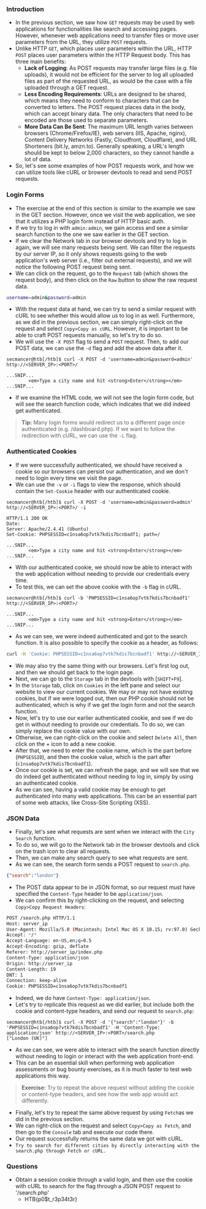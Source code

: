 ### Introduction
- In the previous section, we saw how `GET` requests may be used by web applications for functionalities like search and accessing pages. However, whenever web applications need to transfer files or move user parameters from the URL, they utilize `POST` requests.
- Unlike HTTP `GET`, which places user parameters within the URL, HTTP `POST` places user parameters within the HTTP Request body. This has three main benefits:
    - **Lack of Logging**: As POST requests may transfer large files (e.g. file uploads), it would not be efficient for the server to log all uploaded files as part of the requested URL, as would be the case with a file uploaded through a GET request.
    - **Less Encoding Requirements**: URLs are designed to be shared, which means they need to conform to characters that can be converted to letters. The POST request places data in the body, which can accept binary data. The only characters that need to be encoded are those used to separate parameters.
    - **More Data Can Be Sent**: The maximum URL length varies between browsers (Chrome/Firefox/IE), web servers (IIS, Apache, nginx), Content Delivery Networks (Fastly, Cloudfront, Cloudflare), and URL Shorteners (bit.ly, amzn.to). Generally speaking, a URL's length should be kept to below 2,000 characters, so they cannot handle a lot of data.
- So, let's see some examples of how POST requests work, and how we can utilize tools like cURL or browser devtools to read and send POST requests.


### Login Forms
- The exercise at the end of this section is similar to the example we saw in the GET section. However, once we visit the web application, we see that it utilizes a PHP login form instead of HTTP basic auth.
- If we try to log in with `admin:admin`, we gain access and see a similar search function to the one we saw earlier in the GET section.
- If we clear the Network tab in our browser devtools and try to log in again, we will see many requests being sent. We can filter the requests by our server IP, so it only shows requests going to the web application's web server (i.e., filter out external requests), and we will notice the following POST request being sent.
- We can click on the request, go to the `Request` tab (which shows the request body), and then click on the `Raw` button to show the raw request data.
```bash
username=admin&password=admin
```
- With the request data at hand, we can try to send a similar request with cURL to see whether this would allow us to log in as well. Furthermore, as we did in the previous section, we can simply right-click on the request and select `Copy>Copy as cURL`. However, it is important to be able to craft POST requests manually, so let's try to do so.
- We will use the `-X POST` flag to send a `POST` request. Then, to add our POST data, we can use the `-d` flag and add the above data after it.
```shell-session
secmancer@htb[/htb]$ curl -X POST -d 'username=admin&password=admin' http://<SERVER_IP>:<PORT>/

...SNIP...
        <em>Type a city name and hit <strong>Enter</strong></em>
...SNIP...
```
- If we examine the HTML code, we will not see the login form code, but will see the search function code, which indicates that we did indeed get authenticated.

> **Tip:** Many login forms would redirect us to a different page once authenticated (e.g. /dashboard.php). If we want to follow the redirection with cURL, we can use the `-L` flag.


### Authenticated Cookies
- If we were successfully authenticated, we should have received a cookie so our browsers can persist our authentication, and we don't need to login every time we visit the page. 
- We can use the `-v` or `-i` flags to view the response, which should contain the `Set-Cookie` header with our authenticated cookie.
```shell-session
secmancer@htb[/htb]$ curl -X POST -d 'username=admin&password=admin' http://<SERVER_IP>:<PORT>/ -i

HTTP/1.1 200 OK
Date: 
Server: Apache/2.4.41 (Ubuntu)
Set-Cookie: PHPSESSID=c1nsa6op7vtk7kdis7bcnbadf1; path=/

...SNIP...
        <em>Type a city name and hit <strong>Enter</strong></em>
...SNIP...
```
- With our authenticated cookie, we should now be able to interact with the web application without needing to provide our credentials every time. 
- To test this, we can set the above cookie with the `-b` flag in cURL.
```shell-session
secmancer@htb[/htb]$ curl -b 'PHPSESSID=c1nsa6op7vtk7kdis7bcnbadf1' http://<SERVER_IP>:<PORT>/

...SNIP...
        <em>Type a city name and hit <strong>Enter</strong></em>
...SNIP...
```
- As we can see, we were indeed authenticated and got to the search function. It is also possible to specify the cookie as a header, as follows:
```bash
curl -H 'Cookie: PHPSESSID=c1nsa6op7vtk7kdis7bcnbadf1' http://<SERVER_IP>:<PORT>/
```
- We may also try the same thing with our browsers. Let's first log out, and then we should get back to the login page.
- Next, we can go to the `Storage` tab in the devtools with [`SHIFT+F9`].
- In the `Storage` tab, click on `Cookies` in the left pane and select our website to view our current cookies. We may or may not have existing cookies, but if we were logged out, then our PHP cookie should not be authenticated, which is why if we get the login form and not the search function.
- Now, let's try to use our earlier authenticated cookie, and see if we do get in without needing to provide our credentials. To do so, we can simply replace the cookie value with our own.
- Otherwise, we can right-click on the cookie and select `Delete All`, then click on the + icon to add a new cookie.
- After that, we need to enter the cookie name, which is the part before (`PHPSESSID`), and then the cookie value, which is the part after (`c1nsa6op7vtk7kdis7bcnbadf1`).
- Once our cookie is set, we can refresh the page, and we will see that we do indeed get authenticated without needing to log in, simply by using an authenticated cookie.
- As we can see, having a valid cookie may be enough to get authenticated into many web applications. This can be an essential part of some web attacks, like Cross-Site Scripting (XSS).


### JSON Data
- Finally, let's see what requests are sent when we interact with the `City Search` function.
- To do so, we will go to the Network tab in the browser devtools and click on the trash icon to clear all requests.
- Then, we can make any search query to see what requests are sent.
- As we can see, the search form sends a POST request to `search.php`.
```json
{"search":"london"}
```
- The POST data appear to be in JSON format, so our request must have specified the `Content-Type` header to be `application/json`. 
- We can confirm this by right-clicking on the request, and selecting `Copy>Copy Request Headers`:
```bash
POST /search.php HTTP/1.1
Host: server_ip
User-Agent: Mozilla/5.0 (Macintosh; Intel Mac OS X 10.15; rv:97.0) Gecko/20100101 Firefox/97.0
Accept: */*
Accept-Language: en-US,en;q=0.5
Accept-Encoding: gzip, deflate
Referer: http://server_ip/index.php
Content-Type: application/json
Origin: http://server_ip
Content-Length: 19
DNT: 1
Connection: keep-alive
Cookie: PHPSESSID=c1nsa6op7vtk7kdis7bcnbadf1
```
- Indeed, we do have `Content-Type: application/json`. 
- Let's try to replicate this request as we did earlier, but include both the cookie and content-type headers, and send our request to `search.php`:
```shell-session
secmancer@htb[/htb]$ curl -X POST -d '{"search":"london"}' -b 'PHPSESSID=c1nsa6op7vtk7kdis7bcnbadf1' -H 'Content-Type: application/json' http://<SERVER_IP>:<PORT>/search.php
["London (UK)"]
```
- As we can see, we were able to interact with the search function directly without needing to login or interact with the web application front-end. 
- This can be an essential skill when performing web application assessments or bug bounty exercises, as it is much faster to test web applications this way.

> **Exercise:** Try to repeat the above request without adding the cookie or content-type headers, and see how the web app would act differently.


- Finally, let's try to repeat the same above request by using `Fetch`as we did in the previous section. 
- We can right-click on the request and select `Copy>Copy as Fetch`, and then go to the `Console` tab and execute our code there.
- Our request successfully returns the same data we got with cURL. 
- `Try to search for different cities by directly interacting with the search.php through Fetch or cURL.`


### Questions
- Obtain a session cookie through a valid login, and then use the cookie with cURL to search for the flag through a JSON POST request to '/search.php'
	- HTB{p0$t_r3p34t3r}